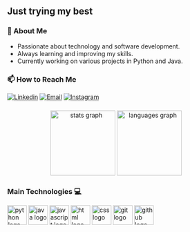 <h2 align="left"> Just trying my best </h2>

### 🧠 About Me
- Passionate about technology and software development.
- Always learning and improving my skills.
- Currently working on various projects in Python and Java.

### 📫 How to Reach Me
[![Linkedin](https://img.shields.io/badge/LinkedIn-0077B5?style=for-the-badge&logo=linkedin&logoColor=white)](https://www.linkedin.com/in/leonardo-michelotti-94810a197/)
[![Email](https://img.shields.io/badge/Gmail-D14836?style=for-the-badge&logo=gmail&logoColor=white)](mailto:leonardodevargasm@gmail.com)
[![Instagram](https://img.shields.io/badge/Instagram-E4405F?style=for-the-badge&logo=instagram&logoColor=white)](https://www.instagram.com/leomichelotti/)

###

<div align="center">
  <img src="https://github-readme-stats.vercel.app/api?username=leonardo-michelotti&hide_title=false&hide_rank=false&show_icons=true&include_all_commits=true&count_private=true&disable_animations=false&theme=tokyonight&locale=en&hide_border=false&order=1" height="150" alt="stats graph"  />
  <img src="https://github-readme-stats.vercel.app/api/top-langs?username=leonardo-michelotti&locale=en&hide_title=false&layout=compact&card_width=320&langs_count=5&theme=tokyonight&hide_border=false&order=2" height="150" alt="languages graph"  />
</div>

###

<h3 align="left">Main Technologies 💻</h3>

<div align="left">
  <img src="https://skillicons.dev/icons?i=py" height="45" alt="python logo"  />
  <img src="https://skillicons.dev/icons?i=java" height="45" alt="java logo"  />
  <img src="https://skillicons.dev/icons?i=js" height="45" alt="javascript logo"  />
  <img src="https://skillicons.dev/icons?i=html" height="45" alt="html logo"  />
  <img src="https://skillicons.dev/icons?i=css" height="45" alt="css logo"  />
  <img src="https://skillicons.dev/icons?i=git" height="45" alt="git logo"  />
  <img src="https://skillicons.dev/icons?i=github" height="45" alt="github logo"  />
</div>
<!--
### 🚀 Projects
- [Project 1](https://github.com/leonardo-michelotti/project1): Descrição breve do projeto.
- [Project 2](https://github.com/leonardo-michelotti/project2): Descrição breve do projeto.
- [Project 3](https://github.com/leonardo-michelotti/project3): Descrição breve do projeto.
-->

